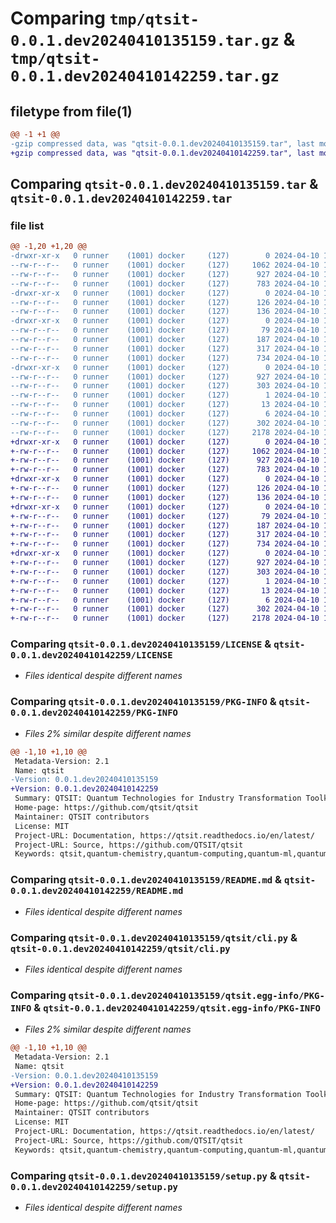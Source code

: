 # Comparing `tmp/qtsit-0.0.1.dev20240410135159.tar.gz` & `tmp/qtsit-0.0.1.dev20240410142259.tar.gz`

## filetype from file(1)

```diff
@@ -1 +1 @@
-gzip compressed data, was "qtsit-0.0.1.dev20240410135159.tar", last modified: Wed Apr 10 13:51:59 2024, max compression
+gzip compressed data, was "qtsit-0.0.1.dev20240410142259.tar", last modified: Wed Apr 10 14:23:00 2024, max compression
```

## Comparing `qtsit-0.0.1.dev20240410135159.tar` & `qtsit-0.0.1.dev20240410142259.tar`

### file list

```diff
@@ -1,20 +1,20 @@
-drwxr-xr-x   0 runner    (1001) docker     (127)        0 2024-04-10 13:51:59.787579 qtsit-0.0.1.dev20240410135159/
--rw-r--r--   0 runner    (1001) docker     (127)     1062 2024-04-10 13:51:49.000000 qtsit-0.0.1.dev20240410135159/LICENSE
--rw-r--r--   0 runner    (1001) docker     (127)      927 2024-04-10 13:51:59.787579 qtsit-0.0.1.dev20240410135159/PKG-INFO
--rw-r--r--   0 runner    (1001) docker     (127)      783 2024-04-10 13:51:49.000000 qtsit-0.0.1.dev20240410135159/README.md
-drwxr-xr-x   0 runner    (1001) docker     (127)        0 2024-04-10 13:51:59.783579 qtsit-0.0.1.dev20240410135159/qtsit/
--rw-r--r--   0 runner    (1001) docker     (127)      126 2024-04-10 13:51:49.000000 qtsit-0.0.1.dev20240410135159/qtsit/__init__.py
--rw-r--r--   0 runner    (1001) docker     (127)      136 2024-04-10 13:51:49.000000 qtsit-0.0.1.dev20240410135159/qtsit/__main__.py
-drwxr-xr-x   0 runner    (1001) docker     (127)        0 2024-04-10 13:51:59.787579 qtsit-0.0.1.dev20240410135159/qtsit/algorithms/
--rw-r--r--   0 runner    (1001) docker     (127)       79 2024-04-10 13:51:49.000000 qtsit-0.0.1.dev20240410135159/qtsit/algorithms/__init__.py
--rw-r--r--   0 runner    (1001) docker     (127)      187 2024-04-10 13:51:49.000000 qtsit-0.0.1.dev20240410135159/qtsit/algorithms/randomwalk.py
--rw-r--r--   0 runner    (1001) docker     (127)      317 2024-04-10 13:51:49.000000 qtsit-0.0.1.dev20240410135159/qtsit/base.py
--rw-r--r--   0 runner    (1001) docker     (127)      734 2024-04-10 13:51:49.000000 qtsit-0.0.1.dev20240410135159/qtsit/cli.py
-drwxr-xr-x   0 runner    (1001) docker     (127)        0 2024-04-10 13:51:59.787579 qtsit-0.0.1.dev20240410135159/qtsit.egg-info/
--rw-r--r--   0 runner    (1001) docker     (127)      927 2024-04-10 13:51:59.000000 qtsit-0.0.1.dev20240410135159/qtsit.egg-info/PKG-INFO
--rw-r--r--   0 runner    (1001) docker     (127)      303 2024-04-10 13:51:59.000000 qtsit-0.0.1.dev20240410135159/qtsit.egg-info/SOURCES.txt
--rw-r--r--   0 runner    (1001) docker     (127)        1 2024-04-10 13:51:59.000000 qtsit-0.0.1.dev20240410135159/qtsit.egg-info/dependency_links.txt
--rw-r--r--   0 runner    (1001) docker     (127)       13 2024-04-10 13:51:59.000000 qtsit-0.0.1.dev20240410135159/qtsit.egg-info/requires.txt
--rw-r--r--   0 runner    (1001) docker     (127)        6 2024-04-10 13:51:59.000000 qtsit-0.0.1.dev20240410135159/qtsit.egg-info/top_level.txt
--rw-r--r--   0 runner    (1001) docker     (127)      302 2024-04-10 13:51:59.787579 qtsit-0.0.1.dev20240410135159/setup.cfg
--rw-r--r--   0 runner    (1001) docker     (127)     2178 2024-04-10 13:51:49.000000 qtsit-0.0.1.dev20240410135159/setup.py
+drwxr-xr-x   0 runner    (1001) docker     (127)        0 2024-04-10 14:23:00.263507 qtsit-0.0.1.dev20240410142259/
+-rw-r--r--   0 runner    (1001) docker     (127)     1062 2024-04-10 14:22:48.000000 qtsit-0.0.1.dev20240410142259/LICENSE
+-rw-r--r--   0 runner    (1001) docker     (127)      927 2024-04-10 14:23:00.263507 qtsit-0.0.1.dev20240410142259/PKG-INFO
+-rw-r--r--   0 runner    (1001) docker     (127)      783 2024-04-10 14:22:48.000000 qtsit-0.0.1.dev20240410142259/README.md
+drwxr-xr-x   0 runner    (1001) docker     (127)        0 2024-04-10 14:23:00.263507 qtsit-0.0.1.dev20240410142259/qtsit/
+-rw-r--r--   0 runner    (1001) docker     (127)      126 2024-04-10 14:22:48.000000 qtsit-0.0.1.dev20240410142259/qtsit/__init__.py
+-rw-r--r--   0 runner    (1001) docker     (127)      136 2024-04-10 14:22:48.000000 qtsit-0.0.1.dev20240410142259/qtsit/__main__.py
+drwxr-xr-x   0 runner    (1001) docker     (127)        0 2024-04-10 14:23:00.263507 qtsit-0.0.1.dev20240410142259/qtsit/algorithms/
+-rw-r--r--   0 runner    (1001) docker     (127)       79 2024-04-10 14:22:48.000000 qtsit-0.0.1.dev20240410142259/qtsit/algorithms/__init__.py
+-rw-r--r--   0 runner    (1001) docker     (127)      187 2024-04-10 14:22:48.000000 qtsit-0.0.1.dev20240410142259/qtsit/algorithms/randomwalk.py
+-rw-r--r--   0 runner    (1001) docker     (127)      317 2024-04-10 14:22:48.000000 qtsit-0.0.1.dev20240410142259/qtsit/base.py
+-rw-r--r--   0 runner    (1001) docker     (127)      734 2024-04-10 14:22:48.000000 qtsit-0.0.1.dev20240410142259/qtsit/cli.py
+drwxr-xr-x   0 runner    (1001) docker     (127)        0 2024-04-10 14:23:00.263507 qtsit-0.0.1.dev20240410142259/qtsit.egg-info/
+-rw-r--r--   0 runner    (1001) docker     (127)      927 2024-04-10 14:23:00.000000 qtsit-0.0.1.dev20240410142259/qtsit.egg-info/PKG-INFO
+-rw-r--r--   0 runner    (1001) docker     (127)      303 2024-04-10 14:23:00.000000 qtsit-0.0.1.dev20240410142259/qtsit.egg-info/SOURCES.txt
+-rw-r--r--   0 runner    (1001) docker     (127)        1 2024-04-10 14:23:00.000000 qtsit-0.0.1.dev20240410142259/qtsit.egg-info/dependency_links.txt
+-rw-r--r--   0 runner    (1001) docker     (127)       13 2024-04-10 14:23:00.000000 qtsit-0.0.1.dev20240410142259/qtsit.egg-info/requires.txt
+-rw-r--r--   0 runner    (1001) docker     (127)        6 2024-04-10 14:23:00.000000 qtsit-0.0.1.dev20240410142259/qtsit.egg-info/top_level.txt
+-rw-r--r--   0 runner    (1001) docker     (127)      302 2024-04-10 14:23:00.263507 qtsit-0.0.1.dev20240410142259/setup.cfg
+-rw-r--r--   0 runner    (1001) docker     (127)     2178 2024-04-10 14:22:48.000000 qtsit-0.0.1.dev20240410142259/setup.py
```

### Comparing `qtsit-0.0.1.dev20240410135159/LICENSE` & `qtsit-0.0.1.dev20240410142259/LICENSE`

 * *Files identical despite different names*

### Comparing `qtsit-0.0.1.dev20240410135159/PKG-INFO` & `qtsit-0.0.1.dev20240410142259/PKG-INFO`

 * *Files 2% similar despite different names*

```diff
@@ -1,10 +1,10 @@
 Metadata-Version: 2.1
 Name: qtsit
-Version: 0.0.1.dev20240410135159
+Version: 0.0.1.dev20240410142259
 Summary: QTSIT: Quantum Technologies for Industry Transformation Toolkit
 Home-page: https://github.com/qtsit/qtsit
 Maintainer: QTSIT contributors
 License: MIT
 Project-URL: Documentation, https://qtsit.readthedocs.io/en/latest/
 Project-URL: Source, https://github.com/QTSIT/qtsit
 Keywords: qtsit,quantum-chemistry,quantum-computing,quantum-ml,quantum-ai
```

### Comparing `qtsit-0.0.1.dev20240410135159/README.md` & `qtsit-0.0.1.dev20240410142259/README.md`

 * *Files identical despite different names*

### Comparing `qtsit-0.0.1.dev20240410135159/qtsit/cli.py` & `qtsit-0.0.1.dev20240410142259/qtsit/cli.py`

 * *Files identical despite different names*

### Comparing `qtsit-0.0.1.dev20240410135159/qtsit.egg-info/PKG-INFO` & `qtsit-0.0.1.dev20240410142259/qtsit.egg-info/PKG-INFO`

 * *Files 2% similar despite different names*

```diff
@@ -1,10 +1,10 @@
 Metadata-Version: 2.1
 Name: qtsit
-Version: 0.0.1.dev20240410135159
+Version: 0.0.1.dev20240410142259
 Summary: QTSIT: Quantum Technologies for Industry Transformation Toolkit
 Home-page: https://github.com/qtsit/qtsit
 Maintainer: QTSIT contributors
 License: MIT
 Project-URL: Documentation, https://qtsit.readthedocs.io/en/latest/
 Project-URL: Source, https://github.com/QTSIT/qtsit
 Keywords: qtsit,quantum-chemistry,quantum-computing,quantum-ml,quantum-ai
```

### Comparing `qtsit-0.0.1.dev20240410135159/setup.py` & `qtsit-0.0.1.dev20240410142259/setup.py`

 * *Files identical despite different names*

